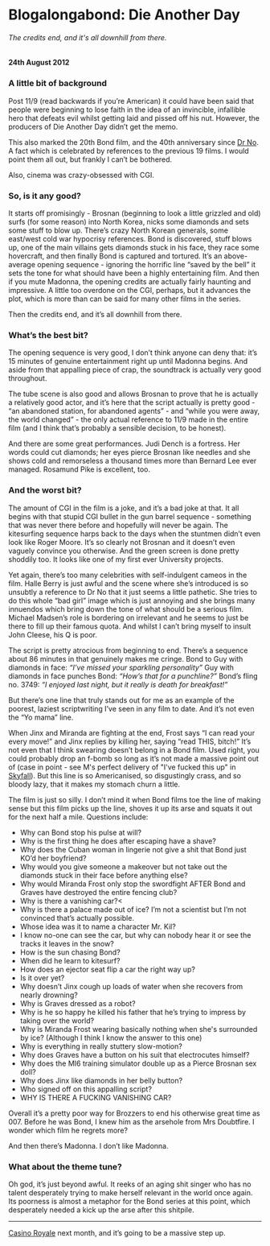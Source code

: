 # Blogalongabond: Die Another Day

###### The credits end, and it's all downhill from there.

#### 24th August 2012

### A little bit of background

Post 11/9 (read backwards if you’re American) it could have been said that people were beginning to lose faith in the idea of an invincible, infallible hero that defeats evil whilst getting laid and pissed off his nut. However, the producers of Die Another Day didn’t get the memo.

This also marked the 20th Bond film, and the 40th anniversary since [Dr No](/blogalongabond/dr-no). A fact which is celebrated by references to the previous 19 films. I would point them all out, but frankly I can’t be bothered.

Also, cinema was crazy-obsessed with CGI.

### So, is it any good?

It starts off promisingly - Brosnan (beginning to look a little grizzled and old) surfs (for some reason) into North Korea, nicks some diamonds and sets some stuff to blow up. There’s crazy North Korean generals, some east/west cold war hypocrisy references. Bond is discovered, stuff blows up, one of the main villains gets diamonds stuck in his face, they race some hovercraft, and then finally Bond is captured and tortured. It’s an above-average opening sequence - ignoring the horrific line “saved by the bell” it sets the tone for what should have been a highly entertaining film. And then if you mute Madonna, the opening credits are actually fairly haunting and impressive. A little too overdone on the CGI, perhaps, but it advances the plot, which is more than can be said for many other films in the series.

Then the credits end, and it’s all downhill from there.

### What’s the best bit?

The opening sequence is very good, I don’t think anyone can deny that: it’s 15 minutes of genuine entertainment right up until Madonna begins. And aside from that appalling piece of crap, the soundtrack is actually very good throughout.

The tube scene is also good and allows Brosnan to prove that he is actually a relatively good actor, and it’s here that the script actually is pretty good - “an abandoned station, for abandoned agents” - and “while you were away, the world changed” - the only actual reference to 11/9 made in the entire film (and I think that’s probably a sensible decision, to be honest).

And there are some great performances. Judi Dench is a fortress. Her words could cut diamonds; her eyes pierce Brosnan like needles and she shows cold and remorseless a thousand times more than Bernard Lee ever managed. Rosamund Pike is excellent, too.

### And the worst bit?

The amount of CGI in the film is a joke, and it’s a bad joke at that. It all begins with that stupid CGI bullet in the gun barrel sequence - something that was never there before and hopefully will never be again. The kitesurfing sequence harps back to the days when the stuntmen didn’t even look like Roger Moore. It’s so clearly not Brosnan and it doesn’t even vaguely convince you otherwise. And the green screen is done pretty shoddily too. It looks like one of my first ever University projects.

Yet again, there’s too many celebrities with self-indulgent cameos in the film. Halle Berry is just awful and the scene where she’s introduced is so unsubtly a reference to Dr No that it just seems a little pathetic. She tries to do this whole “bad girl” image which is just annoying and she brings many innuendos which bring down the tone of what should be a serious film. Michael Madsen’s role is bordering on irrelevant and he seems to just be there to fill up their famous quota. And whilst I can’t bring myself to insult John Cleese, his Q is poor.

The script is pretty atrocious from beginning to end. There’s a sequence about 86 minutes in that genuinely makes me cringe. Bond to Guy with diamonds in face: _“I’ve missed your sparkling personality”_ Guy with diamonds in face punches Bond: _“How’s that for a punchline?”_ Bond’s fling no. 3749: _“I enjoyed last night, but it really is death for breakfast!”_

But there’s one line that truly stands out for me as an example of the poorest, laziest scriptwriting I’ve seen in any film to date. And it’s not even the “Yo mama” line.

When Jinx and Miranda are fighting at the end, Frost says “I can read your every move!” and Jinx replies by killing her, saying “read THIS, bitch!” It’s not even that I think swearing doesn’t belong in a Bond film. Used right, you could probably drop an f-bomb so long as it’s not made a massive point out of (case in point - see M's perfect delivery of "I've fucked this up" in [Skyfall](/blogalongabond/skyfall)). But this line is so Americanised, so disgustingly crass, and so bloody lazy, that it makes my stomach churn a little.

The film is just so silly. I don’t mind it when Bond films toe the line of making sense but this film picks up the line, shoves it up its arse and squats it out for the next half a mile. Questions include:

- Why can Bond stop his pulse at will?
- Why is the first thing he does after escaping have a shave?
- Why does the Cuban woman in lingerie not give a shit that Bond just KO’d her boyfriend?
- Why would you give someone a makeover but not take out the diamonds stuck in their face before anything else?
- Why would Miranda Frost only stop the swordfight AFTER Bond and Graves have destroyed the entire fencing club?
- Why is there a vanishing car?<
- Why is there a palace made out of ice? I’m not a scientist but I’m not convinced that’s actually possible.
- Whose idea was it to name a character Mr. Kil?
- I know no-one can see the car, but why can nobody hear it or see the tracks it leaves in the snow?
- How is the sun chasing Bond?
- When did he learn to kitesurf?
- How does an ejector seat flip a car the right way up?
- Is it over yet?
- Why doesn’t Jinx cough up loads of water when she recovers from nearly drowning?
- Why is Graves dressed as a robot?
- Why is he so happy he killed his father that he’s trying to impress by taking over the world?
- Why is Miranda Frost wearing basically nothing when she's surrounded by ice? (Although I think I know the answer to this one)
- Why is everything in really stuttery slow-motion?
- Why does Graves have a button on his suit that electrocutes himself?
- Why does the MI6 training simulator double up as a Pierce Brosnan sex doll?
- Why does Jinx like diamonds in her belly button?
- Who signed off on this appalling script?
- WHY IS THERE A FUCKING VANISHING CAR?

Overall it’s a pretty poor way for Brozzers to end his otherwise great time as 007. Before he was Bond, I knew him as the arsehole from Mrs Doubtfire. I wonder which film he regrets more?

And then there’s Madonna. I don’t like Madonna.

### What about the theme tune?

Oh god, it’s just beyond awful. It reeks of an aging shit singer who has no talent desperately trying to make herself relevant in the world once again. Its poorness is almost a metaphor for the Bond series at this point, which desperately needed a kick up the arse after this shitpile.

---

[Casino Royale](/blogalongabond/casino-royale) next month, and it’s going to be a massive step up.
